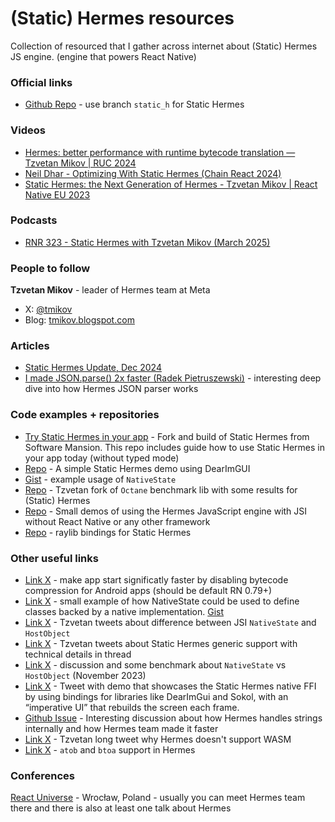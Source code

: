 # (Static) Hermes resources
Collection of resourced that I gather across internet about (Static) Hermes JS engine. (engine that powers React Native)

### Official links
- [Github Repo](https://github.com/facebook/hermes) - use branch `static_h` for Static Hermes

### Videos
- [Hermes: better performance with runtime bytecode translation — Tzvetan Mikov | RUC 2024](https://www.youtube.com/watch?v=GUM64b-gAGg)
- [Neil Dhar - Optimizing With Static Hermes (Chain React 2024)](https://www.youtube.com/watch?v=wflwVQp2zN0_)
- [Static Hermes: the Next Generation of Hermes - Tzvetan Mikov | React Native EU 2023](https://www.youtube.com/watch?v=q-xKYA0EO-c)

### Podcasts
- [RNR 323 - Static Hermes with Tzvetan Mikov (March 2025)](https://www.youtube.com/watch?v=CPyNY79DQuY)


### People to follow

**Tzvetan Mikov** - leader of Hermes team at Meta
  - X: [@tmikov](https://x.com/tmikov)
  - Blog: [tmikov.blogspot.com](https://tmikov.blogspot.com)

### Articles
- [Static Hermes Update, Dec 2024](https://x.com/tmikov/status/1869945330638442651)
- [I made JSON.parse() 2x faster (Radek Pietruszewski)](https://radex.io/react-native/json-parse/) - interesting deep dive into how Hermes JSON parser works


### Code examples + repositories
- [Try Static Hermes in your app](https://github.com/software-mansion-labs/hermes) - Fork and build of Static Hermes from Software Mansion. This repo includes guide how to use Static Hermes in your app today (without typed mode)
- [Repo](https://github.com/tmikov/gpt-scroller) - A simple Static Hermes demo using DearImGUI
- [Gist](https://gist.github.com/tmikov/3e6310abcd77ff8066297cdd4927b44d) - example usage of `NativeState`
- [Repo](https://github.com/tmikov/octane) - Tzvetan fork of `Octane` benchmark lib with some results for (Static) Hermes
- [Repo](https://github.com/tmikov/hermes-jsi-demos) - Small demos of using the Hermes JavaScript engine with JSI without React Native or any other framework
- [Repo](https://github.com/thejustinwalsh/sh-raylib) - raylib bindings for Static Hermes

### Other useful links
- [Link X](https://x.com/mrousavy/status/1890742572466753808) - make app start significatly faster by disabling bytecode compression for Android apps (should be default RN 0.79+) 
- [Link X](https://x.com/tmikov/status/1821219997181763956) - small example of how NativeState could be used to define classes backed by a native implementation. [Gist](https://gist.github.com/tmikov/3e6310abcd77ff8066297cdd4927b44d)
- [Link X](https://x.com/tmikov/status/1820266381545468200) - Tzvetan tweets about difference between JSI `NativeState` and `HostObject`
- [Link X](https://x.com/tmikov/status/1757112273783378054) - Tzvetan tweets about Static Hermes generic support with technical details in thread
- [Link X](https://x.com/kzzzf/status/1729312792094675060) - discussion and some benchmark about `NativeState` vs `HostObject` (November 2023)
- [Link X](https://x.com/tmikov/status/1720103356738474060) - Tweet with demo that showcases the Static Hermes native FFI by using bindings for libraries like DearImGui and Sokol, with an “imperative UI” that rebuilds the screen each frame.
- [Github Issue](https://github.com/facebook/hermes/discussions/1634) - Interesting discussion about how Hermes handles strings internally and how Hermes team made it faster
- [Link X](https://x.com/tmikov/status/1837600409386734037) - Tzvetan long tweet why Hermes doesn't support WASM
- [Link X](https://x.com/tmikov/status/1747462584725545049) - `atob` and `btoa` support in Hermes

### Conferences
[React Universe](https://www.reactuniverseconf.com) - Wrocław, Poland - usually you can meet Hermes team there and there is also at least one talk about Hermes
